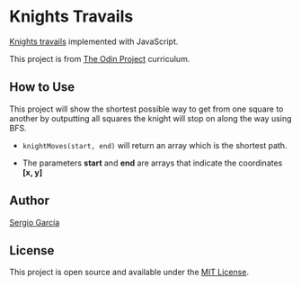 # Knights Travails

[Knights travails](./src/knightController.js) implemented with JavaScript.

This project is from [The Odin Project](https://www.theodinproject.com/lessons/javascript-knights-travails) curriculum.

## How to Use

This project will show the shortest possible way to get from one square to another by outputting all squares the knight will stop on along the way using BFS.

- ``knightMoves(start, end)`` will return an array which is the shortest path.

- The parameters **start** and **end** are arrays that indicate the coordinates **[x, y]**

## Author

[Sergio García](https://github.com/sergiogarciiam)

## License

This project is open source and available under the [MIT License](./LICENSE).